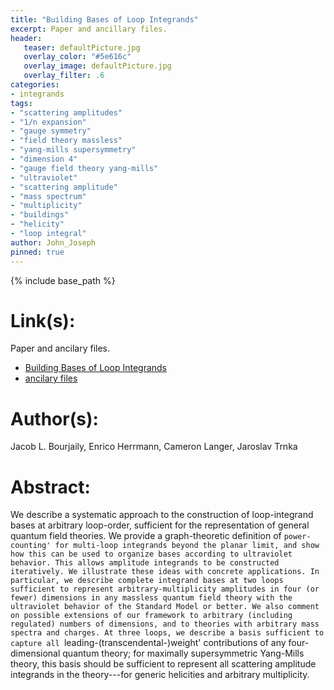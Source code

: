 ```yaml
---
title: "Building Bases of Loop Integrands"
excerpt: Paper and ancillary files.
header:
   teaser: defaultPicture.jpg
   overlay_color: "#5e616c"
   overlay_image: defaultPicture.jpg
   overlay_filter: .6
categories:
- integrands
tags:
- "scattering amplitudes"
- "1/n expansion"
- "gauge symmetry"
- "field theory massless"
- "yang-mills supersymmetry"
- "dimension 4"
- "gauge field theory yang-mills"
- "ultraviolet"
- "scattering amplitude"
- "mass spectrum"
- "multiplicity"
- "buildings"
- "helicity"
- "loop integral"
author: John_Joseph
pinned: true
---
```

{% include base_path %}

# Link(s):
Paper and ancilary files.
  * [Building Bases of Loop Integrands](https://arxiv.org/abs/2007.13905)
  * [ancilary files](https://arxiv.org/src/2007.13905/anc)

# Author(s):
Jacob L. Bourjaily, Enrico Herrmann, Cameron Langer, Jaroslav Trnka

# Abstract:
We describe a systematic approach to the construction of loop-integrand bases at arbitrary loop-order, sufficient for the representation of general quantum field theories. We provide a graph-theoretic definition of `power-counting' for multi-loop integrands beyond the planar limit, and show how this can be used to organize bases according to ultraviolet behavior. This allows amplitude integrands to be constructed iteratively. We illustrate these ideas with concrete applications. In particular, we describe complete integrand bases at two loops sufficient to represent arbitrary-multiplicity amplitudes in four (or fewer) dimensions in any massless quantum field theory with the ultraviolet behavior of the Standard Model or better. We also comment on possible extensions of our framework to arbitrary (including regulated) numbers of dimensions, and to theories with arbitrary mass spectra and charges. At three loops, we describe a basis sufficient to capture all `leading-(transcendental-)weight' contributions of any four-dimensional quantum theory; for maximally supersymmetric Yang-Mills theory, this basis should be sufficient to represent all scattering amplitude integrands in the theory---for generic helicities and arbitrary multiplicity.